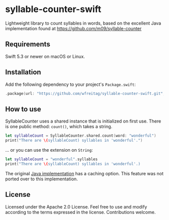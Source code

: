 # syllable-counter-swift
Lightweight library to count syllables in words, based on the excellent Java implementation found at https://github.com/m09/syllable-counter

## Requirements
Swift 5.3 or newer on macOS or Linux.

## Installation
Add the following dependency to your project's `Package.swift`:

```swift
.package(url: "https://github.com/wfreitag/syllable-counter-swift.git", .revision("08cd024da5f30ac32939e718a2a964445a4aab4a"))
```

## How to use
SyllableCounter uses a shared instance that is initialized on first use.
There is one public method: `count()`, which takes a string.

```swift
let syllableCount = SyllableCounter.shared.count(word: "wonderful")
print("There are \(syllableCount) syllables in 'wonderful'.")
```

... or you can use the extension on `String`:

```swift
let syllableCount = "wonderful".syllables
print("There are \(syllableCount) syllables in 'wonderful'.)
```

The original [Java implementation](https://github.com/m09/syllable-counter) has a caching option. This feature was not ported over to this implementation.

## License
Licensed under the Apache 2.0 License. Feel free to use and modify according to the terms expressed in the license. Contributions welcome.
